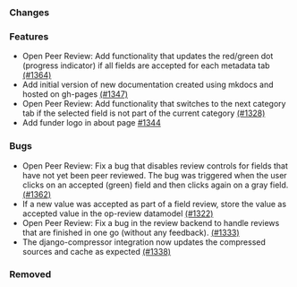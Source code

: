 <!--
SPDX-FileCopyrightText: 2025 Jonas Huber <https://github.com/jh-RLI> © Reiner Lemoine Institut
SPDX-FileCopyrightText: 2025 Jonas Huber <https://github.com/jh-RLI> © Reiner Lemoine Institut

SPDX-License-Identifier: CC0-1.0
-->

### Changes

### Features

- Open Peer Review: Add functionality that updates the red/green dot (progress
  indicator) if all fields are accepted for each metadata tab
  [(#1364)](https://github.com/OpenEnergyPlatform/oeplatform/pull/1364)
- Add initial version of new documentation created using mkdocs and hosted on
  gh-pages [(#1347)](https://github.com/OpenEnergyPlatform/oeplatform/pull/1347)
- Open Peer Review: Add functionality that switches to the next category tab if
  the selected field is not part of the current category
  [(#1328)](https://github.com/OpenEnergyPlatform/oeplatform/pull/1328)
- Add funder logo in about page
  [#1344](https://github.com/OpenEnergyPlatform/oeplatform/pull/1344)

### Bugs

- Open Peer Review: Fix a bug that disables review controls for fields that have
  not yet been peer reviewed. The bug was triggered when the user clicks on an
  accepted (green) field and then clicks again on a gray field.
  [(#1362)](https://github.com/OpenEnergyPlatform/oeplatform/pull/1362)
- If a new value was accepted as part of a field review, store the value as
  accepted value in the op-review datamodel
  [(#1322)](https://github.com/OpenEnergyPlatform/oeplatform/pull/1322)
- Open Peer Review: Fix a bug in the review backend to handle reviews that are
  finished in one go (without any feedback).
  [(#1333)](https://github.com/OpenEnergyPlatform/oeplatform/pull/1333)
- The django-compressor integration now updates the compressed sources and cache
  as expected
  [(#1338)](https://github.com/OpenEnergyPlatform/oeplatform/pull/1338)

### Removed
